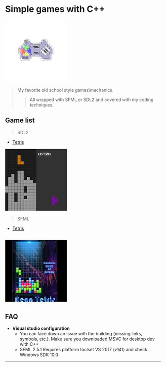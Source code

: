 # Simple games with C++

![](img/logo.png)

> My favorite old school style games\mechanics. 
>> All wrapped with SFML or SDL2 and covered with my coding techniques.

## Game list

> SDL2
- [Tetris](SDL2/Tetris)

![](img/sdl2_tetris.png)

> SFML
- [Tetris](SFML/NeonTetris)

![](img/sfml_tetris.png)
---

## FAQ

- **Visual studio configuration**
    - You can face down an issue with the building (missing links, symbols, etc.). Make sure you downloaded MSVC for desktop dev with C++
    - SFML 2.5.1 Requires platform toolset VS 2017 (v141) and check Windows SDK 10.0

---
